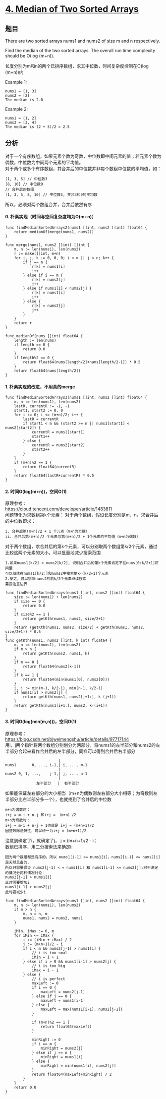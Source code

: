 # [4. Median of Two Sorted Arrays](https://leetcode.com/problems/median-of-two-sorted-arrays/)

## 题目
There are two sorted arrays nums1 and nums2 of size m and n respectively.

Find the median of the two sorted arrays. The overall run time complexity should be O(log (m+n)).

长度分别为m和n的两个已排序数组，求其中位数，时间复杂度控制在O(log (m+n))内

Example 1:
```
nums1 = [1, 3]
nums2 = [2]
The median is 2.0
```
Example 2:
```
nums1 = [1, 2]
nums2 = [3, 4]
The median is (2 + 3)/2 = 2.5
```
## 分析
对于一个有序数组，如果元素个数为奇数，中位数即中间元素的值；若元素个数为偶数，中位数为中间两个元素的平均值。<br>
对于两个或多个有序数组，其合并后的中位数并非每个数组中位数的平均值，如：
```
[1, 3, 5] // 中位数3
[8, 10] // 中位数9
// 合并后的数组
[1, 3, 5, 8, 10] // 中位数5, 并非3和9的平均数
```
所以，必须对两个数组合并，合并后依然有序<br>

#### 0. 朴素实现（时间与空间复杂度均为O(m+n)）

```
func findMedianSortedArrays2(nums1 []int, nums2 []int) float64 {
	return medianOf(merge(nums1, nums2))
}

func merge(nums1, nums2 []int) []int {
	m, n := len(nums1), len(nums2)
	r := make([]int, m+n)
	for i, j, k := 0, 0, 0; i < m || j < n; k++ {
		if j == n {
			r[k] = nums1[i]
			i++
		} else if i == m {
			r[k] = nums2[j]
			j++
		} else if nums1[i] < nums2[j] {
			r[k] = nums1[i]
			i++
		} else {
			r[k] = nums2[j]
			j++
		}
	}
	return r
}

func medianOf(nums []int) float64 {
	length := len(nums)
	if length == 0 {
		return 0.0
	}
	if length%2 == 0 {
		return float64(nums[length/2]+nums[length/2-1]) * 0.5
	}
	return float64(nums[length/2])
}
```
#### 1. 朴素实现的改进，不用真的merge
```
func findMedianSortedArrays3(nums1 []int, nums2 []int) float64 {
	m, n := len(nums1), len(nums2)
	lastR, currentR := -1, -1
	start1, start2 := 0, 0
	for i := 0; i <= (m+n)/2; i++ {
		lastR = currentR
		if start1 < m && (start2 >= n || nums1[start1] < nums2[start2]) {
			currentR = nums1[start1]
			start1++
		} else {
			currentR = nums2[start2]
			start2++
		}
	}
	if (m+n)%2 == 1 {
		return float64(currentR)
	}
	return float64(lastR+currentR) * 0.5
}
```
#### 2. 时间O(log(m+n))，空间O(1)

原理参考：<br>
https://cloud.tencent.com/developer/article/1483811<br>
问题转化为求数组第k个元素： 对于两个数组，假设长度分别是m、n，求合并后的中位数即求：<br>
```text
i. 合并后第(m+n)/2 + 1 个元素（m+n为奇数）
ii. 合并后第(m+n)/2 个元素与第(m+n)/2 + 1个元素的平均值（m+n为偶数）
```
对于两个数组，求合并后的第k个元素，可以分别取两个数组第k/2个元素，通过比较这两个元素的大小，可以批量地减少搜索范围
```text
1.如果nums1[k/2] < nums2[k/2], 说明合并后的第k个元素肯定不在nums[0:k/2+1]区间里
可以继续在nums1[k/2:]和nums2中搜索第k-(k/2+1)个元素
2.反之，可以排除nums2的前k/2个元素继续搜索
需要注意边界
```
```
func findMedianSortedArrays(nums1 []int, nums2 []int) float64 {
	size := len(nums1) + len(nums2)
	if size == 0 {
		return 0.0
	}
	if size%2 == 1 {
		return getKth(nums1, nums2, size/2+1)
	}
	return (getKth(nums1, nums2, size/2) + getKth(nums1, nums2, size/2+1)) * 0.5
}
func getKth(nums1, nums2 []int, k int) float64 {
	m, n := len(nums1), len(nums2)
	if m > n {
		return getKth(nums2, nums1, k)
	}
	if m == 0 {
		return float64(nums2[k-1])
	}
	if k == 1 {
		return float64(min(nums1[0], nums2[0]))
	}
	i, j := min(m-1, k/2-1), min(n-1, k/2-1)
	if nums1[i] > nums2[j] {
		return getKth(nums1, nums2[j+1:], k-(j+1))
	}
	return getKth(nums1[i+1:], nums2, k-(i+1))
}
```

#### 3. 时间O(log(min(m,n)))，空间O(1)

原理参考：<br>
https://blog.csdn.net/bjweimengshu/article/details/97717144<br>
用i，j两个指针将两个数组分别划分为两部分，将nums1的左半部分和nums2的左半部分合起来看作合并后的左半部分，同样可以得到合并后右半部分<br>
```text
                        |
nums1       0, ..., i-1,| i, ..., m-1
                        |
nums2 0, 1, ...,    j-1,| j, ..., n-1
                        |
              左半部分   |  右半部分
```
如果能保证左右部分的大小相当（m+n为偶数则左右部分大小相等；为奇数则左半部分比右半部分多一个），也就找到了合并后的中位数
```text
m+n为偶数时：
i+j = m-i + n-j 即i+j = （m+n）/2
m+n为奇数时：
i+j = m-i + n-j + 1也就是 i+j = (m+n+1)/2
因整数除法特性，可以统一为i+j = (m+n+1)/2
```
注意到确定了i，就确定了j， j = (m+n+1)/2 - i；<br>
数组已排序，用二分搜索法来确定i:
```text
因为两个数组都是有序的，所以 nums1[i-1] <= nums1[i]，nums2[i-1] <= nums2[i] 是天然具备的，
所以只需要保证 nums2[j-1] < = nums1[i] 和 nums1[i-1] <= nums2[j];对不满足的情况分两种情况讨论：
nums2[j-1] > nums1[i]
此时需要增加i
nums1[i-1] > nums2[j]
此时要减少i
```

```
func findMedianSortedArrays(nums1 []int, nums2 []int) float64 {
	m, n := len(nums1), len(nums2)
	if m > n {
		m, n = n, m
		nums1, nums2 = nums2, nums1
	}

	iMin, iMax := 0, m
	for iMin <= iMax {
		i := (iMin + iMax) / 2
		j := (m+n+1)/2 - i
		if i < m && nums2[j-1] > nums1[i] {
			// i is too smal
			iMin = i + 1
		} else if i > 0 && nums1[i-1] > nums2[j] {
			// i is too big
			iMax = i - 1
		} else {
			// i is perfect
			maxLeft := 0
			if i == 0 {
				maxLeft = nums2[j-1]
			} else if j == 0 {
				maxLeft = nums1[i-1]
			} else {
				maxLeft = max(nums1[i-1], nums2[j-1])
			}

			if (m+n)%2 == 1 {
				return float64(maxLeft)
			}

			minRight := 0
			if i == m {
				minRight = nums2[j]
			} else if j == n {
				minRight = nums1[i]
			} else {
				minRight = min(nums1[i], nums2[j])
			}
			return float64(maxLeft+minRight) / 2
		}
	}
	return 0.0
}
```
